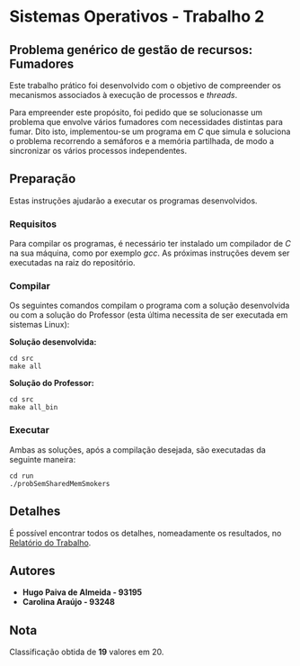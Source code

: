 # Sistemas Operativos - Trabalho 2

## Problema genérico de gestão de recursos: Fumadores

Este trabalho prático foi desenvolvido com o objetivo de compreender os mecanismos associados à execução de processos e *threads*. 

Para empreender este propósito, foi pedido que se solucionasse um problema que envolve vários fumadores com necessidades distintas para fumar. Dito isto, implementou-se um programa em *C* que simula e soluciona o problema recorrendo a semáforos e a memória partilhada, de modo a sincronizar os vários processos independentes.

##  Preparação
Estas instruções ajudarão a executar os programas desenvolvidos.

### Requisitos
Para compilar os programas, é necessário ter instalado um compilador de *C* na sua máquina, como por exemplo *gcc*. 
As próximas instruções devem ser executadas na raiz do repositório.

### Compilar
Os seguintes comandos compilam o programa com a solução desenvolvida ou com a solução do Professor (esta última necessita de ser executada em sistemas Linux):

**Solução desenvolvida:**
```
cd src 
make all
```

**Solução do Professor:**
```
cd src 
make all_bin
```

### Executar
Ambas as soluções, após a compilação desejada, são executadas da seguinte maneira:
```
cd run
./probSemSharedMemSmokers
```

## Detalhes

É possível encontrar todos os detalhes, nomeadamente os resultados, no [Relatório do Trabalho](/relatorio/SO_Report_2.pdf).

## Autores

 - **Hugo Paiva de Almeida - 93195**
 - **Carolina Araújo - 93248**
 
## Nota
Classificação obtida de **19** valores em 20.
